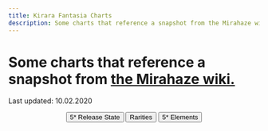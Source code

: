 ```yaml
---
title: Kirara Fantasia Charts
description: Some charts that reference a snapshot from the Mirahaze wiki.
---
```


# Some charts that reference a snapshot from [the Mirahaze wiki.](https://kirarafantasia.miraheze.org/wiki/Main_Page)
Last updated: 10.02.2020


<script src="https://cdnjs.cloudflare.com/ajax/libs/Chart.js/2.9.3/Chart.min.js"></script>
<script src="assets/js/KiraraStats.js"></script>
<div style="text-align:center">
	<button id="button1">5* Release State</button>
	<button id="button2">Rarities</button>
	<button id="button3">5* Elements</button>
</div>
<div style="width: 100%; height: 550px; margin: 20px auto;">
	<canvas id="myChart"></canvas>
</div>